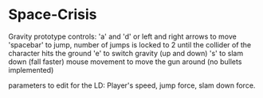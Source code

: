 # Space-Crisis
Gravity prototype controls:
'a' and 'd' or left and right arrows to move
'spacebar' to jump, number of jumps is locked to 2 until the collider of the character hits the ground
'e' to switch gravity (up and down)
's' to slam down (fall faster)
mouse movement to move the gun around (no bullets implemented)

parameters to edit for the LD:
Player's speed, jump force, slam down force.

